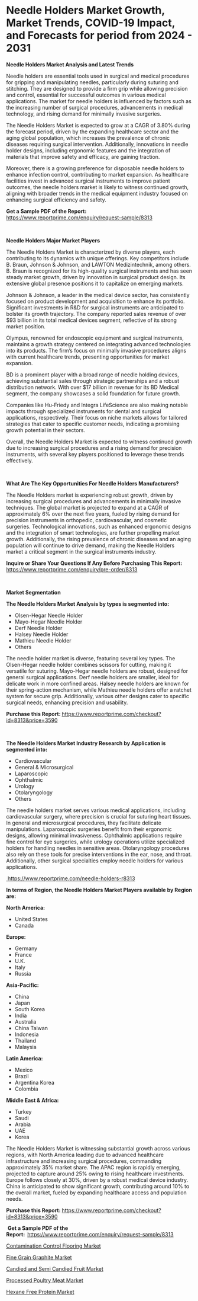 <p><h1>Needle Holders Market Growth, Market Trends, COVID-19 Impact, and Forecasts for period from 2024 - 2031</h1></p><p><strong>Needle Holders Market Analysis and Latest Trends</strong></p>
<p><p>Needle holders are essential tools used in surgical and medical procedures for gripping and manipulating needles, particularly during suturing and stitching. They are designed to provide a firm grip while allowing precision and control, essential for successful outcomes in various medical applications. The market for needle holders is influenced by factors such as the increasing number of surgical procedures, advancements in medical technology, and rising demand for minimally invasive surgeries.</p><p>The Needle Holders Market is expected to grow at a CAGR of 3.80% during the forecast period, driven by the expanding healthcare sector and the aging global population, which increases the prevalence of chronic diseases requiring surgical intervention. Additionally, innovations in needle holder designs, including ergonomic features and the integration of materials that improve safety and efficacy, are gaining traction. </p><p>Moreover, there is a growing preference for disposable needle holders to enhance infection control, contributing to market expansion. As healthcare facilities invest in advanced surgical instruments to improve patient outcomes, the needle holders market is likely to witness continued growth, aligning with broader trends in the medical equipment industry focused on enhancing surgical efficiency and safety.</p></p>
<p><strong>Get a Sample PDF of the Report:&nbsp;</strong> <a href="https://www.reportprime.com/enquiry/request-sample/8313?utm_campaign=1326&utm_medium=2&utm_source=Github&utm_content=ia&utm_term=10102024&utm_id=needle-holders">https://www.reportprime.com/enquiry/request-sample/8313</a></p>
<p>&nbsp;</p>
<p><strong>Needle Holders Major Market Players</strong></p>
<p><p>The Needle Holders Market is characterized by diverse players, each contributing to its dynamics with unique offerings. Key competitors include B. Braun, Johnson & Johnson, and LAWTON Medizintechnik, among others. B. Braun is recognized for its high-quality surgical instruments and has seen steady market growth, driven by innovation in surgical product design. Its extensive global presence positions it to capitalize on emerging markets.</p><p>Johnson & Johnson, a leader in the medical device sector, has consistently focused on product development and acquisition to enhance its portfolio. Significant investments in R&D for surgical instruments are anticipated to bolster its growth trajectory. The company reported sales revenue of over $93 billion in its total medical devices segment, reflective of its strong market position.</p><p>Olympus, renowned for endoscopic equipment and surgical instruments, maintains a growth strategy centered on integrating advanced technologies into its products. The firm’s focus on minimally invasive procedures aligns with current healthcare trends, presenting opportunities for market expansion.</p><p>BD is a prominent player with a broad range of needle holding devices, achieving substantial sales through strategic partnerships and a robust distribution network. With over $17 billion in revenue for its BD Medical segment, the company showcases a solid foundation for future growth.</p><p>Companies like Hu-Friedy and Integra LifeScience are also making notable impacts through specialized instruments for dental and surgical applications, respectively. Their focus on niche markets allows for tailored strategies that cater to specific customer needs, indicating a promising growth potential in their sectors.</p><p>Overall, the Needle Holders Market is expected to witness continued growth due to increasing surgical procedures and a rising demand for precision instruments, with several key players positioned to leverage these trends effectively.</p></p>
<p>&nbsp;</p>
<p><strong>What Are The Key Opportunities For Needle Holders Manufacturers?</strong></p>
<p><p>The Needle Holders market is experiencing robust growth, driven by increasing surgical procedures and advancements in minimally invasive techniques. The global market is projected to expand at a CAGR of approximately 6% over the next five years, fueled by rising demand for precision instruments in orthopedic, cardiovascular, and cosmetic surgeries. Technological innovations, such as enhanced ergonomic designs and the integration of smart technologies, are further propelling market growth. Additionally, the rising prevalence of chronic diseases and an aging population will continue to drive demand, making the Needle Holders market a critical segment in the surgical instruments industry.</p></p>
<p><strong>Inquire or Share Your Questions If Any Before Purchasing This Report:</strong> <a href="https://www.reportprime.com/enquiry/pre-order/8313?utm_campaign=1326&utm_medium=2&utm_source=Github&utm_content=ia&utm_term=10102024&utm_id=needle-holders">https://www.reportprime.com/enquiry/pre-order/8313</a></p>
<p>&nbsp;</p>
<p><strong>Market Segmentation</strong></p>
<p><strong>The Needle Holders Market Analysis by types is segmented into:</strong></p>
<p><ul><li>Olsen-Hegar Needle Holder</li><li>Mayo-Hegar Needle Holder</li><li>Derf Needle Holder</li><li>Halsey Needle Holder</li><li>Mathieu Needle Holder</li><li>Others</li></ul></p>
<p><p>The needle holder market is diverse, featuring several key types. The Olsen-Hegar needle holder combines scissors for cutting, making it versatile for suturing. Mayo-Hegar needle holders are robust, designed for general surgical applications. Derf needle holders are smaller, ideal for delicate work in more confined areas. Halsey needle holders are known for their spring-action mechanism, while Mathieu needle holders offer a ratchet system for secure grip. Additionally, various other designs cater to specific surgical needs, enhancing precision and usability.</p></p>
<p><strong>Purchase this Report:&nbsp;</strong><a href="https://www.reportprime.com/checkout?id=8313&price=3590&utm_campaign=1326&utm_medium=2&utm_source=Github&utm_content=ia&utm_term=10102024&utm_id=needle-holders">https://www.reportprime.com/checkout?id=8313&price=3590</a></p>
<p>&nbsp;</p>
<p><strong>The Needle Holders Market Industry Research by Application is segmented into:</strong></p>
<p><ul><li>Cardiovascular</li><li>General & Microsurgical</li><li>Laparoscopic</li><li>Ophthalmic</li><li>Urology</li><li>Otolaryngology</li><li>Others</li></ul></p>
<p><p>The needle holders market serves various medical applications, including cardiovascular surgery, where precision is crucial for suturing heart tissues. In general and microsurgical procedures, they facilitate delicate manipulations. Laparoscopic surgeries benefit from their ergonomic designs, allowing minimal invasiveness. Ophthalmic applications require fine control for eye surgeries, while urology operations utilize specialized holders for handling needles in sensitive areas. Otolaryngology procedures also rely on these tools for precise interventions in the ear, nose, and throat. Additionally, other surgical specialties employ needle holders for various applications.</p></p>
<p><a href="https://www.reportprime.com/needle-holders-r8313?utm_campaign=1326&utm_medium=2&utm_source=Github&utm_content=ia&utm_term=10102024&utm_id=needle-holders">&nbsp;https://www.reportprime.com/needle-holders-r8313</a></p>
<p><strong>In terms of Region, the Needle Holders Market Players available by Region are:</strong></p>
<p>
    <p> <strong> North America: </strong>
        <ul>
            <li>United States</li>
            <li>Canada</li>
        </ul>
        </p> 
    <p> <strong> Europe: </strong>
        <ul>
            <li>Germany</li>
            <li>France</li>
            <li>U.K.</li>
            <li>Italy</li>
            <li>Russia</li>
        </ul>
        </p> 
    <p> <strong> Asia-Pacific: </strong>
        <ul>
            <li>China</li>
            <li>Japan</li>
            <li>South Korea</li>
            <li>India</li>
            <li>Australia</li>
            <li>China Taiwan</li>
            <li>Indonesia</li>
            <li>Thailand</li>
            <li>Malaysia</li>
        </ul>
        </p> 
    <p> <strong> Latin America: </strong>
        <ul>
            <li>Mexico</li>
            <li>Brazil</li>
            <li>Argentina Korea</li>
            <li>Colombia</li>
        </ul>
        </p> 
    <p> <strong> Middle East & Africa: </strong>
        <ul>
            <li>Turkey</li>
            <li>Saudi</li>
            <li>Arabia</li>
            <li>UAE</li>
            <li>Korea</li>
        </ul>
    </p>
    </p>
<p><p>The Needle Holders Market is witnessing substantial growth across various regions, with North America leading due to advanced healthcare infrastructure and increasing surgical procedures, commanding approximately 35% market share. The APAC region is rapidly emerging, projected to capture around 25% owing to rising healthcare investments. Europe follows closely at 30%, driven by a robust medical device industry. China is anticipated to show significant growth, contributing around 10% to the overall market, fueled by expanding healthcare access and population needs.</p></p>
<p><strong>Purchase this Report: </strong><a href="https://www.reportprime.com/checkout?id=8313&price=3590&utm_campaign=1326&utm_medium=2&utm_source=Github&utm_content=ia&utm_term=10102024&utm_id=needle-holders">https://www.reportprime.com/checkout?id=8313&price=3590</a></p>
<p>&nbsp;<strong>Get a Sample PDF of the Report:&nbsp;&nbsp;</strong><a href="https://www.reportprime.com/enquiry/request-sample/8313?utm_campaign=1326&utm_medium=2&utm_source=Github&utm_content=ia&utm_term=10102024&utm_id=needle-holders">https://www.reportprime.com/enquiry/request-sample/8313</a></p>
<p><strong></strong></p>
<p><p><a href="https://www.linkedin.com/pulse/global-contamination-control-flooring-market-status-2024-2031-4bmdc?utm_campaign=1326&utm_medium=2&utm_source=Github&utm_content=ia&utm_term=10102024&utm_id=needle-holders">Contamination Control Flooring Market</a></p><p><a href="https://www.linkedin.com/pulse/fine-grain-graphite-market-outlook-complete-industry-analysis-donpc?utm_campaign=1326&utm_medium=2&utm_source=Github&utm_content=ia&utm_term=10102024&utm_id=needle-holders">Fine Grain Graphite Market</a></p><p><a href="https://issuu.com/reportprime-2/docs/candied-and-semi-candied-fruit-mark_e480ff2c3746a6?utm_campaign=1326&utm_medium=2&utm_source=Github&utm_content=ia&utm_term=10102024&utm_id=needle-holders">Candied and Semi Candied Fruit Market</a></p><p><a href="https://www.linkedin.com/pulse/strategic-roadmap-success-global-processed-poultry-meat-market-ery7c?utm_campaign=1326&utm_medium=2&utm_source=Github&utm_content=ia&utm_term=10102024&utm_id=needle-holders">Processed Poultry Meat Market</a></p><p><a href="https://issuu.com/reportprime-2/docs/hexane-free-protein-market-size-203_338928c6fa391a?utm_campaign=1326&utm_medium=2&utm_source=Github&utm_content=ia&utm_term=10102024&utm_id=needle-holders">Hexane Free Protein Market</a></p></p>